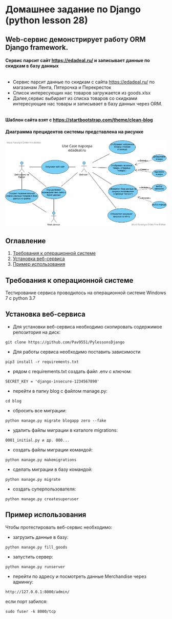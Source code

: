 # Домашнее задание по Django (python lesson 28)

## Web-сервис демонстрирует работу ORM Django framework.
#### Сервис парсит сайт https://edadeal.ru/ и записывает данные по скидкам в базу данных
```
```
- Сервис парсит данные по скидкам с сайта https://edadeal.ru/ по магазинам Лента, Пятерочка и Перекресток
- Список интересующих нас товаров загружается из goods.xlsx
- Далее,сервис выбирает из списка товаров со скидками интересующие нас товары и записывает в базу данных через ORM.

```
```
#### Шаблон сайта взят с https://startbootstrap.com/theme/clean-blog
#### Диаграмма прецидентов системы представлена на рисунке
![Alt-текст](https://github.com/Pav9551/PylessonsDjango/blob/master/uses_case.png "use case")
## Оглавление

1. [Требования к операционной системе](#Требования-к-операционной-системе)
2. [Установка веб-сервиса](#Установка-веб-сервиса)
3. [Пример использования](#Пример-использования)

## Требования к операционной системе
Тестирование сервиса проводилось на операционной системе Windows 7 c python 3.7</sup>

## Установка веб-сервиса
 - Для установки веб-сервиса необходимо скопировать содержимое репозитория на диск:
```curl   
git clone https://github.com/Pav9551/PylessonsDjango
```
 - Для работы сервиса необходимо поставить зависимости
```curl   
pip3 install -r requirements.txt
```
 - рядом с requirements.txt создать файл .env c ключом:
```curl 
SECRET_KEY = 'django-insecure-1234567890'
 ```

 - перейти в папку blog с файлом manage.py:
```curl 
cd blog
 ```

 - сбросить все миграции:
```curl 
python manage.py migrate blogapp zero --fake
```
 - удалить файлы миграции в каталоге migrations:
```curl 
0001_initial.py и др. 000...
```
 - создать файлы миграции командой:
```curl 
python manage.py makemigrations
```
 - сделать миграции в базу командой:
```curl 
python manage.py migrate
```
 - создать суперпользователя:
```curl 
python manage.py createsuperuser
```
## Пример использования
Чтобы протестировать веб-сервис необходимо:
 - загрузить данные в базу:
```curl 
python manage.py fill_goods
```
 - запустить сервер:
```curl 
python manage.py runserver
```
 - перейти по адресу и посмотреть данные Merchandise через админку:
```curl 
http://127.0.0.1:8000/admin/
```

если порт забился:
```curl 
sudo fuser -k 8000/tcp
```










